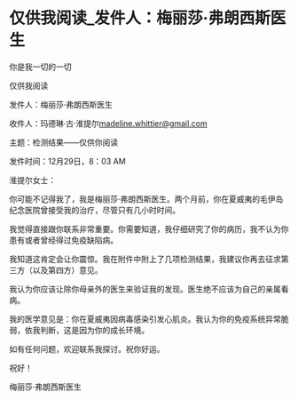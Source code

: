# 仅供我阅读_发件人：梅丽莎·弗朗西斯医生

你是我一切的一切

仅供我阅读

发件人：梅丽莎·弗朗西斯医生

收件人：玛德琳·古·淮提尔<madeline.whittier@gmail.com>

主题：检测结果——仅供你阅读

发件时间：12月29日，8：03 AM

淮提尔女士：

你可能不记得我了，我是梅丽莎·弗朗西斯医生。两个月前，你在夏威夷的毛伊岛纪念医院曾接受我的治疗，尽管只有几小时时间。

我觉得直接跟你联系非常重要。你需要知道，我仔细研究了你的病历，我不认为你患有或者曾经得过免疫缺陷病。

我知道这肯定会让你震惊。我在附件中附上了几项检测结果，我建议你再去征求第三方（以及第四方）意见。

我认为你应该让除你母亲外的医生来验证我的发现。医生绝不应该为自己的亲属看病。

我的医学意见是：你在夏威夷因病毒感染引发心肌炎。我认为你的免疫系统异常脆弱，依我判断，这是因为你的成长环境。

如有任何问题，欢迎联系我探讨。祝你好运。

祝好！

梅丽莎·弗朗西斯医生
